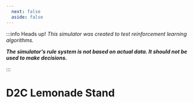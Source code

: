 ```yaml
---
  next: false
  aside: false
---
```


:::info Heads up!
_This simulator was created to test reinforcement learning algorithms._

**_The simulator's rule system is not based on actual data. It should not be used to make decisions._**

:::

# D2C Lemonade Stand

<BrandGame />

<script setup>

import BrandGame from './BrandGame.vue'


</script>